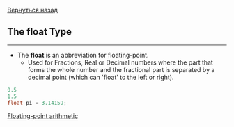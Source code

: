 [Вернуться назад](/README.md)

## The float Type

---

- The **float** is an abbreviation for floating-point.
    - Used for Fractions, Real or Decimal numbers where the part that forms the whole number and the fractional part is separated by a decimal point (which can 'float' to the left or right).

```cpp
0.5
1.5
float pi = 3.14159;
```

[Floating-point arithmetic](https://en.wikipedia.org/wiki/Floating-point_arithmetic)
